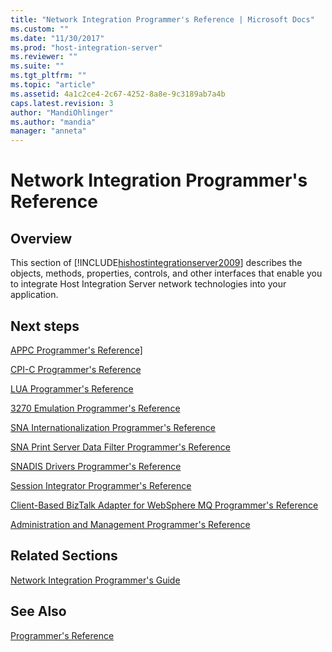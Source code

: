 ```yaml
---
title: "Network Integration Programmer's Reference | Microsoft Docs"
ms.custom: ""
ms.date: "11/30/2017"
ms.prod: "host-integration-server"
ms.reviewer: ""
ms.suite: ""
ms.tgt_pltfrm: ""
ms.topic: "article"
ms.assetid: 4a1c2ce4-2c67-4252-8a8e-9c3189ab7a4b
caps.latest.revision: 3
author: "MandiOhlinger"
ms.author: "mandia"
manager: "anneta"
---
```

# Network Integration Programmer's Reference

## Overview
This section of [!INCLUDE[hishostintegrationserver2009](../includes/hishostintegrationserver2009-md.md)] describes the objects, methods, properties, controls, and other interfaces that enable you to integrate Host Integration Server network technologies into your application.  
  
## Next steps
 [APPC Programmer's Reference\]](../core/appc-programmer-s-reference]1.md)  
  
 [CPI-C Programmer's Reference](../core/cpi-c-programmer-s-reference1.md)  
  
 [LUA Programmer's Reference](../core/lua-programmer-s-reference2.md)  
  
 [3270 Emulation Programmer's Reference](../core/3270-emulation-programmer-s-reference2.md)  
  
 [SNA Internationalization Programmer's Reference](../core/sna-internationalization-programmer-s-reference2.md)  
  
 [SNA Print Server Data Filter Programmer's Reference](../core/sna-print-server-data-filter-programmer-s-reference1.md)  
  
 [SNADIS Drivers Programmer's Reference](../core/snadis-drivers-programmer-s-reference2.md)  
  
 [Session Integrator Programmer's Reference](../core/session-integrator-programmer-s-reference2.md)  
  
 [Client-Based BizTalk Adapter for WebSphere MQ Programmer's Reference](../core/client-based-biztalk-adapter-for-websphere-mq-programmer-s-reference2.md)  
  
 [Administration and Management Programmer's Reference](../core/administration-and-management-programmer-s-reference2.md)  
  
## Related Sections  
 [Network Integration Programmer's Guide](./network-integration-programmer-s-guide2.md)  
  
## See Also  
 [Programmer's Reference](../core/programmer-s-reference2.md)